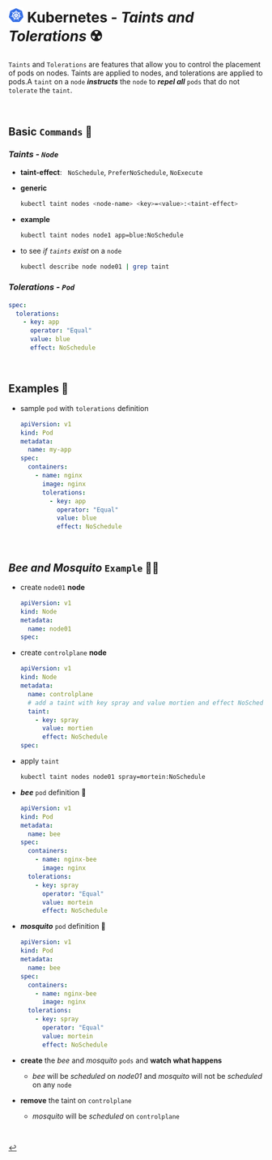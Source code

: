 # <img src="../../00-resources/img/k8s.png" width="30px"> **Kubernetes** - ***Taints*** *and* ***Tolerations*** ☢️

`Taints` and `Tolerations` are features that allow you to control the placement of pods on nodes. Taints are applied to nodes, and tolerations are applied to pods.A `taint` on a `node` ***instructs*** the `node` to ***repel all*** `pods` that do not `tolerate` the `taint`.

<br >

## **Basic** `Commands` 📝

### ***Taints - `Node`***

* **taint-effect**: &nbsp; `NoSchedule`, `PreferNoSchedule`, `NoExecute`

* **generic**

  ```bash
  kubectl taint nodes <node-name> <key>=<value>:<taint-effect>
  ```

* **example**

  ```bash
  kubectl taint nodes node1 app=blue:NoSchedule
  ```

* to see *if `taints` exist* on a `node`

  ```bash
  kubectl describe node node01 | grep taint
  ```

### ***Tolerations - `Pod`***

```yaml
spec:
  tolerations:
    - key: app
      operator: "Equal"
      value: blue
      effect: NoSchedule
```

<br />

## **Examples** 🧩

* sample `pod` with `tolerations` definition

  ```yaml
  apiVersion: v1
  kind: Pod
  metadata:
    name: my-app
  spec:
    containers:
      - name: nginx
        image: nginx
        tolerations:
          - key: app
            operator: "Equal"
            value: blue
            effect: NoSchedule
  ```

<br />

## ***Bee*** *and* ***Mosquito*** **`Example`** 🐝🦟

* create `node01` **node**

  ```yaml
  apiVersion: v1
  kind: Node
  metadata:
    name: node01
  spec:
  ```

* create `controlplane` **node**

  ```yaml
  apiVersion: v1
  kind: Node
  metadata:
    name: controlplane
    # add a taint with key spray and value mortien and effect NoSchedule
    taint: 
      - key: spray
        value: mortien
        effect: NoSchedule
  spec:
  ```

* apply `taint`

  ```bash
  kubectl taint nodes node01 spray=mortein:NoSchedule
  ```

* ***bee***  `pod` definition 🐝

  ```yaml
  apiVersion: v1
  kind: Pod
  metadata:
    name: bee
  spec:
    containers:
      - name: nginx-bee
        image: nginx
    tolerations:
      - key: spray
        operator: "Equal"
        value: mortein
        effect: NoSchedule
  ```

* ***mosquito*** `pod` definition 🦟

  ```yaml
  apiVersion: v1
  kind: Pod
  metadata:
    name: bee
  spec:
    containers:
      - name: nginx-bee
        image: nginx
    tolerations:
      - key: spray
        operator: "Equal"
        value: mortein
        effect: NoSchedule
  ```

* **create** the *bee* and *mosquito* `pods` and **watch what happens**
  * *bee* will be *scheduled* on *node01* and *mosquito* will not be *scheduled* on any `node`


* **remove** the taint on `controlplane`
  * *mosquito* will be *scheduled* on `controlplane`

<br>

[↩️](../README.md)
